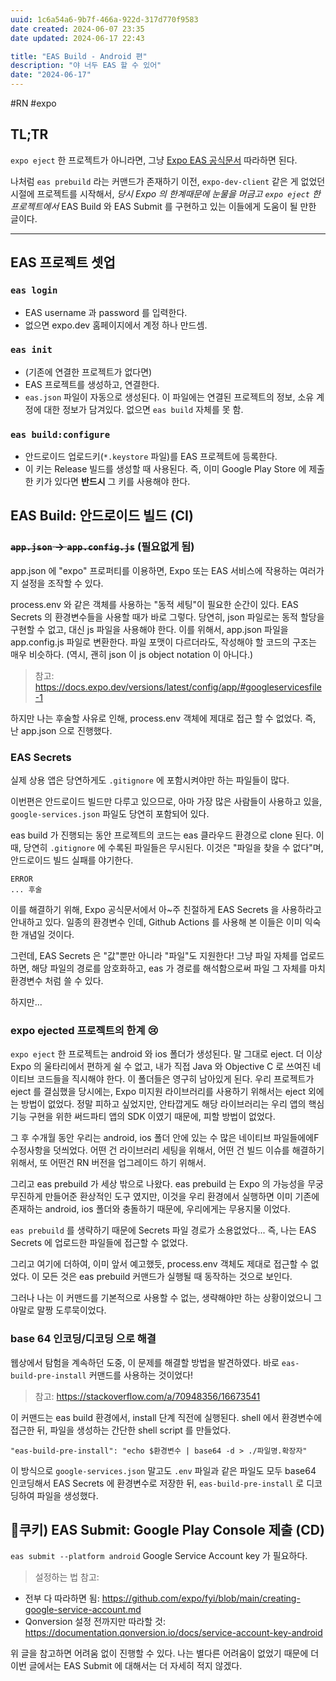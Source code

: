 ```yaml
---
uuid: 1c6a54a6-9b7f-466a-922d-317d770f9583
date created: 2024-06-07 23:35
date updated: 2024-06-17 22:43

title: "EAS Build - Android 편"
description: "야 너두 EAS 할 수 있어"
date: "2024-06-17"
---
```


#RN #expo

## TL;TR

`expo eject` 한 프로젝트가 아니라면, 그냥 [Expo EAS 공식문서](https://docs.expo.dev/build/introduction/) 따라하면 된다.

나처럼 `eas prebuild` 라는 커맨드가 존재하기 이전, `expo-dev-client` 같은 게 없었던 시절에 프로젝트를 시작해서, _당시 Expo 의 한계때문에 눈물을 머금고 `expo eject` 한 프로젝트에서_ EAS Build 와 EAS Submit 를 구현하고 있는 이들에게 도움이 될 만한 글이다.

---

## EAS 프로젝트 셋업

### `eas login`

- EAS username 과 password 를 입력한다.
- 없으면 expo.dev 홈페이지에서 계정 하나 만드셈.

### `eas init`

- (기존에 연결한 프로젝트가 없다면)
- EAS 프로젝트를 생성하고, 연결한다.
- `eas.json` 파일이 자동으로 생성된다. 이 파일에는 연결된 프로젝트의 정보, 소유 계정에 대한 정보가 담겨있다. 없으면 `eas build` 자체를 못 함.

### `eas build:configure`

- 안드로이드 업로드키(`*.keystore` 파일)를 EAS 프로젝트에 등록한다.
- 이 키는 Release 빌드를 생성할 때 사용된다. 즉, 이미 Google Play Store 에 제출한 키가 있다면 **반드시** 그 키를 사용해야 한다.

## EAS Build: 안드로이드 빌드 (CI)

### ~~`app.json` -> `app.config.js`~~ (필요없게 됨)

app.json 에 "expo" 프로퍼티를 이용하면, Expo 또는 EAS 서비스에 작용하는 여러가지 설정을 조작할 수 있다.

process.env 와 같은 객체를 사용하는 "동적 세팅"이 필요한 순간이 있다. EAS Secrets 의 환경변수들을 사용할 때가 바로 그렇다. 당연히, json 파일로는 동적 할당을 구현할 수 없고, 대신 js 파일을 사용해야 한다. 이를 위해서, app.json 파일을 app.config.js 파일로 변환한다. 파일 포맷이 다르더라도, 작성해야 할 코드의 구조는 매우 비슷하다. (역시, 괜히 json 이 js object notation 이 아니다.)

> 참고: <https://docs.expo.dev/versions/latest/config/app/#googleservicesfile-1>

하지만 나는 후술할 사유로 인해, process.env 객체에 제대로 접근 할 수 없었다.
즉, 난 app.json 으로 진행했다.

### EAS Secrets

실제 상용 앱은 당연하게도 `.gitignore` 에 포함시켜야만 하는 파일들이 많다.

이번편은 안드로이드 빌드만 다루고 있으므로, 아마 가장 많은 사람들이 사용하고 있을, `google-services.json` 파일도 당연히 포함되어 있다.

eas build 가 진행되는 동안 프로젝트의 코드는 eas 클라우드 환경으로 clone 된다. 이 때, 당연히 `.gitignore` 에 수록된 파일들은 무시된다. 이것은 "파일을 찾을 수 없다"며, 안드로이드 빌드 실패를 야기한다.

```shell
ERROR
... 후술
```

이를 해결하기 위해, Expo 공식문서에서 아~주 친절하게 EAS Secrets 을 사용하라고 안내하고 있다. 일종의 환경변수 인데, Github Actions 를 사용해 본 이들은 이미 익숙한 개념일 것이다.

그런데, EAS Secrets 은 "값"뿐만 아니라 "파일"도 지원한다! 그냥 파일 자체를 업로드하면, 해당 파일의 경로를 암호화하고, eas 가 경로를 해석함으로써 파일 그 자체를 마치 환경변수 처럼 쓸 수 있다.

하지만...

### expo ejected 프로젝트의 한계 😢

`expo eject` 한 프로젝트는 android 와 ios 폴더가 생성된다. 말 그대로 eject. 더 이상 Expo 의 울타리에서 편하게 쉴 수 없고, 내가 직접 Java 와 Objective C 로 쓰여진 네이티브 코드들을 직시해야 한다. 이 폴더들은 영구히 남아있게 된다. 우리 프로젝트가 eject 를 결심했을 당시에는, Expo 미지원 라이브러리를 사용하기 위해서는 eject 외에는 방법이 없었다. 정말 피하고 싶었지만, 안타깝게도 해당 라이브러리는 우리 앱의 핵심기능 구현을 위한 써드파티 앱의 SDK 이였기 때문에, 피할 방법이 없었다.

그 후 수개월 동안 우리는 android, ios 폴더 안에 있는 수 많은 네이티브 파일들에에F 수정사항을 덧씌었다. 어떤 건 라이브러리 세팅을 위해서, 어떤 건 빌드 이슈를 해결하기 위해서, 또 어떤건 RN 버전을 업그레이드 하기 위해서.

그리고 eas prebuild 가 세상 밖으로 나왔다. eas prebuild 는 Expo 의 가능성을 무궁무진하게 만들어준 환상적인 도구 였지만, 이것을 우리 환경에서 실행하면 이미 기존에 존재하는 android, ios 폴더와 충돌하기 때문에, 우리에게는 무용지물 이었다.

`eas prebuild` 를 생략하기 때문에 Secrets 파일 경로가 소용없었다... 즉, 나는 EAS Secrets 에 업로드한 파일들에 접근할 수 없었다.

그리고 여기에 더하여, 이미 앞서 예고했듯, process.env 객체도 제대로 접근할 수 없었다. 이 모든 것은 eas prebuild 커맨드가 실행될 때 동작하는 것으로 보인다.

그러나 나는 이 커맨드를 기본적으로 사용할 수 없는, 생략해야만 하는 상황이었으니 그야말로 말짱 도루묵이었다.

### base 64 인코딩/디코딩 으로 해결

웹상에서 탐험을 계속하던 도중, 이 문제를 해결할 방법을 발견하였다.
바로 `eas-build-pre-install` 커맨드를 사용하는 것이었다!

> 참고: <https://stackoverflow.com/a/70948356/16673541>

이 커맨드는 eas build 환경에서, install 단계 직전에 실행된다. shell 에서 환경변수에 접근한 뒤, 파일을 생성하는 간단한 shell script 를 만들었다.

```shell
"eas-build-pre-install": "echo $환경변수 | base64 -d > ./파일명.확장자"
```

이 방식으로 `google-services.json` 말고도 `.env` 파일과 같은 파일도 모두 base64 인코딩해서 EAS Secrets 에 환경변수로 저장한 뒤, `eas-build-pre-install` 로 디코딩하여 파일을 생성했다.

## 🍪쿠키) EAS Submit: Google Play Console 제출 (CD)

`eas submit --platform android`
Google Service Account key 가 필요하다.

> 설정하는 법 참고:

- 전부 다 따라하면 됨: <https://github.com/expo/fyi/blob/main/creating-google-service-account.md>
- Qonversion 설정 전까지만 따라할 것: <https://documentation.qonversion.io/docs/service-account-key-android>

위 글을 참고하면 어려움 없이 진행할 수 있다. 나는 별다른 어려움이 없었기 때문에 더이번 글에서는 EAS Submit 에 대해서는 더 자세히 적지 않겠다.
